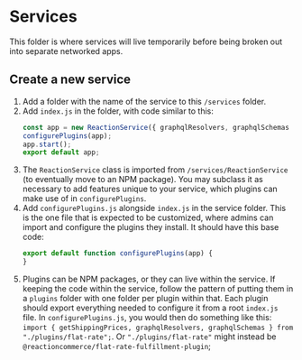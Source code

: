 # Services
This folder is where services will live temporarily before being broken out into separate networked apps.

## Create a new service

1. Add a folder with the name of the service to this `/services` folder.
1. Add `index.js` in the folder, with code similar to this:
    ```js
    const app = new ReactionService({ graphqlResolvers, graphqlSchemas });
    configurePlugins(app);
    app.start();
    export default app;
    ```
1. The `ReactionService` class is imported from `/services/ReactionService` (to eventually move to an NPM package). You may subclass it as necessary to add features unique to your service, which plugins can make use of in `configurePlugins`.
1. Add `configurePlugins.js` alongside `index.js` in the service folder. This is the one file that is expected to be customized, where admins can import and configure the plugins they install. It should have this base code:
    ```js
    export default function configurePlugins(app) {
    }
    ```
1. Plugins can be NPM packages, or they can live within the service. If keeping the code within the service, follow the pattern of putting them in a `plugins` folder with one folder per plugin within that. Each plugin should export everything needed to configure it from a root `index.js` file. In `configurePlugins.js`, you would then do something like this: `import { getShippingPrices, graphqlResolvers, graphqlSchemas } from "./plugins/flat-rate";`. Or `"./plugins/flat-rate"` might instead be `@reactioncommerce/flat-rate-fulfillment-plugin`;
